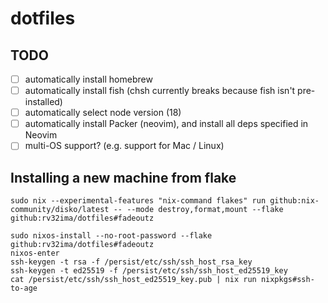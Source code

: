 # dotfiles
## TODO
- [ ] automatically install homebrew
- [ ] automatically install fish (chsh currently breaks because fish isn't pre-installed)
- [ ] automatically select node version (18)
- [ ] automatically install Packer (neovim), and install all deps specified in Neovim
- [ ] multi-OS support? (e.g. support for Mac / Linux)

## Installing a new machine from flake
```
sudo nix --experimental-features "nix-command flakes" run github:nix-community/disko/latest -- --mode destroy,format,mount --flake github:rv32ima/dotfiles#fadeoutz

sudo nixos-install --no-root-password --flake github:rv32ima/dotfiles#fadeoutz
nixos-enter
ssh-keygen -t rsa -f /persist/etc/ssh/ssh_host_rsa_key
ssh-keygen -t ed25519 -f /persist/etc/ssh/ssh_host_ed25519_key
cat /persist/etc/ssh/ssh_host_ed25519_key.pub | nix run nixpkgs#ssh-to-age
```